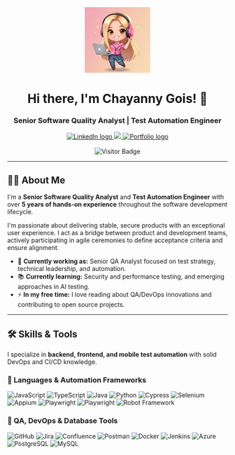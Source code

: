 <div align="center">
  <img src="./assets/image_b542c8.png" alt="Avatar da Chayanny Gois" height="150" />
</div>

<h1 align="center">Hi there, I'm Chayanny Gois! 👋</h1>
<h3 align="center">Senior Software Quality Analyst | Test Automation Engineer</h3>

<div align="center">
  <a href="https://www.linkedin.com/in/chay-gois/" target="_blank">
    <img src="https://img.shields.io/static/v1?message=LinkedIn&logo=linkedin&label=&color=0077B5&logoColor=white&labelColor=&style=for-the-badge" height="25" alt="LinkedIn logo" />
  </a>
  <a href="https://github.com/Chaygois" target="_blank">
    <img src="https://img.shields.io/static/v1?message=GitHub&logo=github&label=&color=181717&logoColor=white&la
    
    
    belColor=&style=for-the-badge" height="25" alt="GitHub logo" />
  </a>
  <a href="https://chayportifolioapp.vercel.app/" target="_blank">
    <img src="https://img.shields.io/static/v1?message=Portfolio&logo=google-chrome&label=&color=4285F4&logoColor=white&labelColor=&style=for-the-badge" height="25" alt="Portfolio logo" />
  </a>
</div>

<br/>

<div align="center">
  <img src="https://visitor-badge.laobi.icu/badge?page_id=ChayannyGois.ChayannyGois" alt="Visitor Badge" />
</div>

---

## 👩‍💻 About Me

I'm a **Senior Software Quality Analyst** and **Test Automation Engineer** with over **5 years of hands-on experience** throughout the software development lifecycle.

I'm passionate about delivering stable, secure products with an exceptional user experience. I act as a bridge between product and development teams, actively participating in agile ceremonies to define acceptance criteria and ensure alignment.

- 🔭 **Currently working as:** Senior QA Analyst focused on test strategy, technical leadership, and automation.
- 📚 **Currently learning:** Security and performance testing, and emerging approaches in AI testing.
- ⚡ **In my free time:** I love reading about QA/DevOps innovations and contributing to open source projects.

---

## 🛠 Skills & Tools

I specialize in **backend, frontend, and mobile test automation** with solid DevOps and CI/CD knowledge.

### 🚀 Languages & Automation Frameworks

<div align="left">
  <img src="https://cdn.jsdelivr.net/gh/devicons/devicon/icons/javascript/javascript-plain.svg" height="40" alt="JavaScript" />
  <img src="https://cdn.jsdelivr.net/gh/devicons/devicon/icons/typescript/typescript-plain.svg" height="40" alt="TypeScript" />
  <img src="https://cdn.jsdelivr.net/gh/devicons/devicon/icons/java/java-plain.svg" height="40" alt="Java" />
  <img src="https://cdn.jsdelivr.net/gh/devicons/devicon/icons/python/python-plain.svg" height="40" alt="Python" />
 <img src="https://cdn.jsdelivr.net/npm/simple-icons@3.0.1/icons/cypress.svg" height="40" alt="Cypress" />
  <img src="https://cdn.jsdelivr.net/gh/devicons/devicon/icons/selenium/selenium-original.svg" height="40" alt="Selenium" />
   <img src="https://cdn.jsdelivr.net/npm/simple-icons@3.0.1/icons/appium.svg" height="40" alt="Appium" /> <img src="https://cdn.jsdelivr.net/npm/simple-icons@11.0.0/icons/playwright.svg" height="40" alt="Playwright" />
<img src="https://cdn.jsdelivr.net/npm/simple-icons@11.0.0/icons/playwright.svg" height="40" alt="Playwright" /> <img src="https://cdn.jsdelivr.net/npm/simple-icons@11.0.0/icons/robotframework.svg" height="40" alt="Robot Framework" /> </div>

### 🧰 QA, DevOps & Database Tools

<div align="left">
  <img src="https://cdn.jsdelivr.net/gh/devicons/devicon/icons/github/github-original.svg" height="40" alt="GitHub" />
  <img src="https://cdn.jsdelivr.net/gh/devicons/devicon/icons/jira/jira-plain-wordmark.svg" height="40" alt="Jira" />
  <img src="https://cdn.jsdelivr.net/gh/devicons/devicon/icons/confluence/confluence-plain-wordmark.svg" height="40" alt="Confluence" />
  <img src="https://cdn.jsdelivr.net/gh/devicons/devicon/icons/postman/postman-plain-wordmark.svg" height="40" alt="Postman" />
  <img src="https://cdn.jsdelivr.net/gh/devicons/devicon/icons/docker/docker-plain-wordmark.svg" height="40" alt="Docker" />
  <img src="https://cdn.jsdelivr.net/gh/devicons/devicon/icons/jenkins/jenkins-plain.svg" height="40" alt="Jenkins" />
  <img src="https://cdn.jsdelivr.net/gh/devicons/devicon/icons/azure/azure-plain.svg" height="40" alt="Azure" />
  <img src="https://cdn.jsdelivr.net/gh/devicons/devicon/icons/postgresql/postgresql-plain-wordmark.svg" height="40" alt="PostgreSQL" />
  <img src="https://cdn.jsdelivr.net/gh/devicons/devicon/icons/mysql/mysql-plain-wordmark.svg" height="40" alt="MySQL" />
</div>

